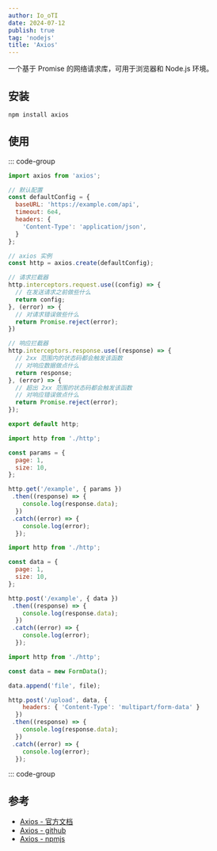 ```yaml
---
author: Io_oTI
date: 2024-07-12
publish: true
tag: 'nodejs'
title: 'Axios'
---
```


一个基于 Promise 的网络请求库，可用于浏览器和 Node.js 环境。

## 安装

```bash
npm install axios
```

## 使用

::: code-group

```javascript [创建实例]
import axios from 'axios';

// 默认配置
const defaultConfig = {
  baseURL: 'https://example.com/api',
  timeout: 6e4,
  headers: {
    'Content-Type': 'application/json',
  }
};

// axios 实例
const http = axios.create(defaultConfig);

// 请求拦截器
http.interceptors.request.use((config) => {
  // 在发送请求之前做些什么
  return config;
}, (error) => {
  // 对请求错误做些什么
  return Promise.reject(error);
})

// 响应拦截器
http.interceptors.response.use((response) => {
  // 2xx 范围内的状态码都会触发该函数
  // 对响应数据做点什么
  return response;
}, (error) => {
  // 超出 2xx 范围的状态码都会触发该函数
  // 对响应错误做点什么
  return Promise.reject(error);
});

export default http;
```

```javascript [Get 请求]
import http from './http';

const params = {
  page: 1,
  size: 10,
};

http.get('/example', { params })
 .then((response) => {
    console.log(response.data);
  })
 .catch((error) => {
    console.log(error);
  });
```

```javascript [Post 请求]
import http from './http';

const data = {
  page: 1,
  size: 10,
};

http.post('/example', { data })
 .then((response) => {
    console.log(response.data);
  })
 .catch((error) => {
    console.log(error);
  });
```

```javascript [上传文件]
import http from './http';

const data = new FormData();

data.append('file', file);

http.post('/upload', data, {
    headers: { 'Content-Type': 'multipart/form-data' }
  })
 .then((response) => {
    console.log(response.data);
  })
 .catch((error) => {
    console.log(error);
  });
```

::: code-group

## 参考

- [Axios - 官方文档](https://axios-http.com/zh/docs/intro)
- [Axios - github](https://github.com/axios/axios)
- [Axios - npmjs](https://www.npmjs.com/package/axios)

